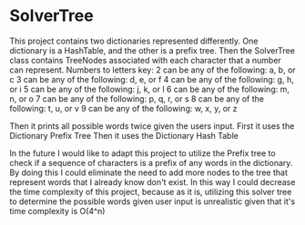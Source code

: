 # SolverTree
This project contains two dictionaries represented differently. One dictionary is a HashTable, and the other is a prefix tree.
Then the SolverTree class contains TreeNodes associated with each character that a number can represent.
Numbers to letters key:
2 can be any of the following: a, b, or c
3 can be any of the following: d, e, or f
4 can be any of the following: g, h, or i
5 can be any of the following: j, k, or l
6 can be any of the following: m, n, or o
7 can be any of the following: p, q, r, or s
8 can be any of the following: t, u, or v
9 can be any of the following: w, x, y, or z

Then it prints all possible words twice given the users input.
First it uses the Dictionary Prefix Tree
Then it uses the Dictionary Hash Table

In the future I would like to adapt this project to utilize the Prefix tree to check if a sequence of characters is a prefix of any words in the dictionary. By doing this I could eliminate the need to add more nodes to the tree that represent words that I already know don't exist.
In this way I could decrease the time complexity of this project, because as it is, utilizing this solver tree to determine the possible words given user input is unrealistic given that it's time complexity is O(4^n)
